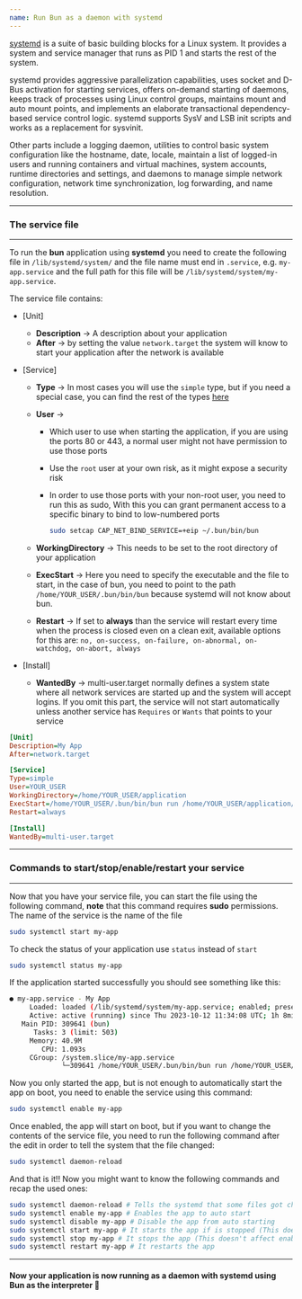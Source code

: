 ```yaml
---
name: Run Bun as a daemon with systemd
---
```


[systemd](https://systemd.io) is a suite of basic building blocks for a Linux system. It provides a system and service manager that runs as PID 1 and starts the rest of the system.

systemd provides aggressive parallelization capabilities, uses socket and D-Bus activation for starting services, offers on-demand starting of daemons, keeps track of processes using Linux control groups, maintains mount and auto mount points, and implements an elaborate transactional dependency-based service control logic. systemd supports SysV and LSB init scripts and works as a replacement for sysvinit.

Other parts include a logging daemon, utilities to control basic system configuration like the hostname, date, locale, maintain a list of logged-in users and running containers and virtual machines, system accounts, runtime directories and settings, and daemons to manage simple network configuration, network time synchronization, log forwarding, and name resolution.

---

### The service file

---

To run the **bun** application using **systemd** you need to create the following file in `/lib/systemd/system/` and the file name must end in `.service`, e.g. `my-app.service` and the full path for this file will be `/lib/systemd/system/my-app.service`.

The service file contains:

- [Unit]
  - **Description** -> A description about your application
  - **After** -> by setting the value `network.target` the system will know to start your application after the network is available
- [Service]

  - **Type** -> In most cases you will use the `simple` type, but if you need a special case, you can find the rest of the types [here](https://www.freedesktop.org/software/systemd/man/systemd.service.html#Type=)
  - **User** ->

    - Which user to use when starting the application, if you are using the ports 80 or 443, a normal user might not have permission to use those ports
    - Use the `root` user at your own risk, as it might expose a security risk
    - In order to use those ports with your non-root user, you need to run this as sudo, With this you can grant permanent access to a specific binary to bind to low-numbered ports

      ```bash
      sudo setcap CAP_NET_BIND_SERVICE=+eip ~/.bun/bin/bun
      ```

  - **WorkingDirectory** -> This needs to be set to the root directory of your application
  - **ExecStart** -> Here you need to specify the executable and the file to start, in the case of bun, you need to point to the path `/home/YOUR_USER/.bun/bin/bun` because systemd will not know about bun.
  - **Restart** -> If set to **always** than the service will restart every time when the process is closed even on a clean exit, available options for this are: `no, on-success, on-failure, on-abnormal, on-watchdog, on-abort, always`

- [Install]
  - **WantedBy** -> multi-user.target normally defines a system state where all network services are started up and the system will accept logins. If you omit this part, the service will not start automatically unless another service has `Requires` or `Wants` that points to your service

```ini
[Unit]
Description=My App
After=network.target

[Service]
Type=simple
User=YOUR_USER
WorkingDirectory=/home/YOUR_USER/application
ExecStart=/home/YOUR_USER/.bun/bin/bun run /home/YOUR_USER/application/dist/index.js
Restart=always

[Install]
WantedBy=multi-user.target
```

---

### Commands to start/stop/enable/restart your service

---

Now that you have your service file, you can start the file using the following command, **note** that this command requires **sudo** permissions. The name of the service is the name of the file

```bash
sudo systemctl start my-app
```

To check the status of your application use `status` instead of `start`

```bash
sudo systemctl status my-app
```

If the application started successfully you should see something like this:

```bash
● my-app.service - My App
     Loaded: loaded (/lib/systemd/system/my-app.service; enabled; preset: enabled)
     Active: active (running) since Thu 2023-10-12 11:34:08 UTC; 1h 8min ago
   Main PID: 309641 (bun)
      Tasks: 3 (limit: 503)
     Memory: 40.9M
        CPU: 1.093s
     CGroup: /system.slice/my-app.service
             └─309641 /home/YOUR_USER/.bun/bin/bun run /home/YOUR_USER/application/dist/index.js
```

Now you only started the app, but is not enough to automatically start the app on boot, you need to enable the service using this command:

```bash
sudo systemctl enable my-app
```

Once enabled, the app will start on boot, but if you want to change the contents of the service file, you need to run the following command after the edit in order to tell the system that the file changed:

```bash
sudo systemctl daemon-reload
```

And that is it!! Now you might want to know the following commands and recap the used ones:

```bash
sudo systemctl daemon-reload # Tells the systemd that some files got changed
sudo systemctl enable my-app # Enables the app to auto start
sudo systemctl disable my-app # Disable the app from auto starting
sudo systemctl start my-app # It starts the app if is stopped (This doesn't affect enable/disable)
sudo systemctl stop my-app # It stops the app (This doesn't affect enable/disable)
sudo systemctl restart my-app # It restarts the app
```

---

#### Now your application is now running as a daemon with systemd using Bun as the interpreter 🥳

